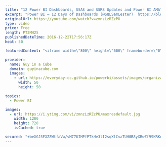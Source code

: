 ```yaml
---
title: "12 Power BI Dashboards, SSAS and SSRS Updates and Power BI AMA"
excerpt: "Power BI – 12 Days of Dashboards (@SQLSamLester)  https://blogs.msdn.microsoft.com/samlester/2016/12/09/power-bi-12-days-of-dashboards/  New Combine Binaries Experience (@kpuls) http://www.excelguru.ca/blog/2016/12/21/new-combine-binaries-experience/  What’s new for SQL Server vNext on Windows CTP 1.1"
originalUrl: https://youtube.com/watch?v=zmnzLzRZzPU
type: video
price: Free
length: PT3M42S
publishedDateTime: 2016-12-22T17:56:17Z
heat: 50

featuredContent: "<iframe width=\"800\" height=\"500\" frameborder=\"0\" src=\"https://www.youtube.com/embed/zmnzLzRZzPU\" allow=\"accelerometer; autoplay; encrypted-media; gyroscope; picture-in-picture\" allowfullscreen></iframe>"

provider:
  name: Guy in a Cube
  domain: guyinacube.com
  images:
    - url: https://everyday-cc.github.io/powerbi/assets/images/organizations/guyinacube.com-50x50.jpg
      width: 50
      height: 50

topics:
  - Power BI

images:
  - url: https://i.ytimg.com/vi/zmnzLzRZzPU/maxresdefault.jpg
    width: 1280
    height: 720
    isCached: true

secured: "+beXGJ3FXZ8WtfaVw/vM77UIMPfPTkHe3lI2sqXlCvaTUH0B8yXRwZf99KRKo39fogsPsQD11m23OvSqGNWGB8csPhorSgan02hn+WKvF+MdH3JN5+taUi18rySc9qZ9mEEe1TT7NwJTMIzg+UFdQ6Ct19ybYZPBwaMoABoiLRGYoqUrbtH1vbJqiUMEuDGEbW0hKtoGnYcq/SQ14wrIkHi2FfPpGVV/je7dyC71tFHvSxhITyVlH4DaotNbbXJbneRp8YoW6MUs2yDOkuQdHExDeHyhmW5JRNnln7Gfavs103/b2xAo6KCIbeB/GsZiz83uV+9VDFZz1BN5YTXEzRs3HeLgKJybw/vs7cnJwCm5IgMGTxUXFLtoXmFf+Yl2CdbyAVwedhdUyLjrCGzXiuMTH6LjXlLxkxGHBaQLI1U=;l+lbvF7QB5hrkvlpHlkVFQ=="
---
```


